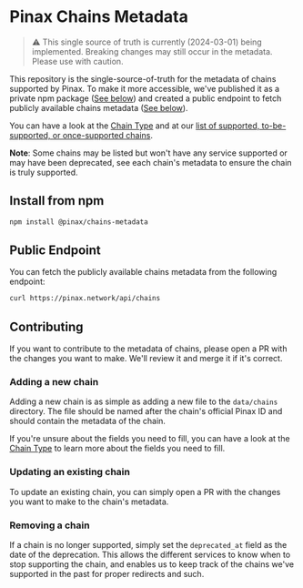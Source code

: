 # Pinax Chains Metadata

> ⚠️ This single source of truth is currently (2024-03-01) being implemented. Breaking changes may still occur in the metadata. Please use with caution.

This repository is the single-source-of-truth for the metadata of chains supported by Pinax. To make it more accessible, we've published it as a private npm package ([See below](#install_from_npm)) and created a public endpoint to fetch publicly available chains metadata ([See below](#public_endpoint)).

You can have a look at the [Chain Type](/types/chain.types.ts) and at our [list of supported, to-be-supported, or once-supported chains](/data/chains/index.ts). 

**Note**: Some chains may be listed but won't have any service supported or may have been deprecated, see each chain's metadata to ensure the chain is truly supported.

## Install from npm

```bash
npm install @pinax/chains-metadata
```

## Public Endpoint

You can fetch the publicly available chains metadata from the following endpoint:

```bash
curl https://pinax.network/api/chains
```

## Contributing

If you want to contribute to the metadata of chains, please open a PR with the changes you want to make. We'll review it and merge it if it's correct.

### Adding a new chain

Adding a new chain is as simple as adding a new file to the `data/chains` directory. The file should be named after the chain's official Pinax ID and should contain the metadata of the chain.

If you're unsure about the fields you need to fill, you can have a look at the [Chain Type](/types/chain.types.ts) to learn more about the fields you need to fill.

### Updating an existing chain

To update an existing chain, you can simply open a PR with the changes you want to make to the chain's metadata.

### Removing a chain

If a chain is no longer supported, simply set the `deprecated_at` field as the date of the deprecation. This allows the different services to know when to stop supporting the chain, and enables us to keep track of the chains we've supported in the past for proper redirects and such.